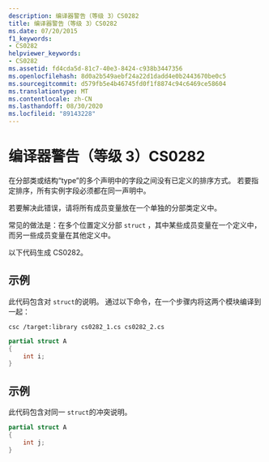 ```yaml
---
description: 编译器警告（等级 3）CS0282
title: 编译器警告（等级 3）CS0282
ms.date: 07/20/2015
f1_keywords:
- CS0282
helpviewer_keywords:
- CS0282
ms.assetid: fd4cda5d-81c7-40e3-8424-c938b3447356
ms.openlocfilehash: 8d0a2b549aebf24a22d1dadd4e0b2443670be0c5
ms.sourcegitcommit: d579fb5e4b46745fd0f1f8874c94c6469ce58604
ms.translationtype: MT
ms.contentlocale: zh-CN
ms.lasthandoff: 08/30/2020
ms.locfileid: "89143228"
---
```

# <a name="compiler-warning-level-3-cs0282"></a>编译器警告（等级 3）CS0282

在分部类或结构“type”的多个声明中的字段之间没有已定义的排序方式。 若要指定排序，所有实例字段必须都在同一声明中。

若要解决此错误，请将所有成员变量放在一个单独的分部类定义中。

常见的做法是：在多个位置定义分部 `struct` ，其中某些成员变量在一个定义中，而另一些成员变量在其他定义中。

以下代码生成 CS0282。

## <a name="example"></a>示例

此代码包含对 `struct`的说明。 通过以下命令，在一个步骤内将这两个模块编译到一起：

`csc /target:library cs0282_1.cs cs0282_2.cs`

```csharp
partial struct A
{
    int i;
}
```

## <a name="example"></a>示例

此代码包含对同一 `struct`的冲突说明。

```csharp
partial struct A
{
    int j;
}
```
